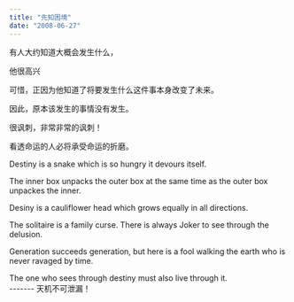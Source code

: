 ```yaml
---
title: "先知困境"
date: "2008-06-27"
---
```


有人大约知道大概会发生什么，

他很高兴

可惜，正因为他知道了将要发生什么这件事本身改变了未来。

因此，原本该发生的事情没有发生。  

很讽刺，非常非常的讽刺！

看透命运的人必将承受命运的折磨。

Destiny is a snake which is so hungry it devours itself.

The inner box unpacks the outer box at the same time as the outer box unpackes the inner.

Desiny is a cauliflower head which grows equally in all directions.

  
The solitaire is a family curse. There is always Joker to see through the delusion.  
  
Generation succeeds generation, but here is a fool walking the earth who is never ravaged by time.  
  
The one who sees through destiny must also live through it.  
\------- 
天机不可泄漏！
